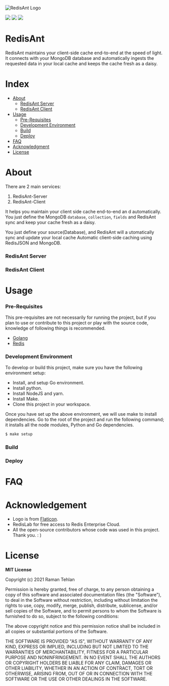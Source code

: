 

![RedisAnt Logo](https://raw.githubusercontent.com/ramantehlan/redis-ant/main/assets/image/redisAnt.png?token=AG5RGAE6SVY3MTACL6YJGQTAVAOF2)

![](https://goreportcard.com/badge/github.com/ramantehlan/redisant)
![](https://img.shields.io/badge/godoc-reference-green)
![](https://img.shields.io/badge/license-MIT-blue)

# RedisAnt

RedisAnt maintains your client-side cache end-to-end at the speed of light. It connects with your MongoDB database and automatically ingests the requested data in your local cache and keeps the cache fresh as a daisy.


# Index

- [About](#about)
  - [RedisAnt Server](#redisant-server)
  - [RedisAnt Client](#redisant-client)
- [Usage](#usage)
  - [Pre-Requisites](#pre-requisites)
  - [Development Environment](#development-environment)
  - [Build](#build)
  - [Deploy](#deploy)
- [FAQ](#faq)
- [Acknowledgment](#acknowledgment)
- [License](#license)

# About

There are 2 main services:

1. RedisAnt-Server
2. RedisAnt-Client


It helps you maintain your client side cache end-to-end an
d automatically. You just define the MongoDB `database`, `collection`, `fields` and RedisAnt sync and keep your cache fresh as a daisy.




You just define your source(Database), and RedisAnt will a
utomatically sync and update your local cache
Automatic client-side caching using RedisJSON and MongoDB.

### RedisAnt Server

### RedisAnt Client

# Usage

### Pre-Requisites

This pre-requisites are not necessarily for running the project, but if you plan to use or contribute to this project or play with the source code, knowledge of following things is recommended.

- [Golang](https://golang.org/)
- [Redis](https://redis.io/)

### Development Environment

To develop or build this project, make sure you have the following environment setup:

- Install, and setup Go environment.
- Install python.
- Install NodeJS and yarn.
- Install Make.
- Clone this project in your workspace.

Once you have set up the above environment, we will use make to install dependencies. Go to the root of the project and run the following command; it installs all the node modules, Python and Go dependencies.

```sh
$ make setup
```

### Build

### Deploy


# FAQ


# Acknowledgement


- Logo is from [Flaticon](https://www.flaticon.com/free-icon/ant_809140?term=ants&page=1&position=6&page=1&position=6&related_id=809140&origin=search).
- RedisLab for free access to Redis Enterprise Cloud.
- All the open-source contributors whose code was used in this project. Thank you. : )



# License

**MIT License**

Copyright (c) 2021 Raman Tehlan

Permission is hereby granted, free of charge, to any person obtaining a copy
of this software and associated documentation files (the "Software"), to deal
in the Software without restriction, including without limitation the rights
to use, copy, modify, merge, publish, distribute, sublicense, and/or sell
copies of the Software, and to permit persons to whom the Software is
furnished to do so, subject to the following conditions:

The above copyright notice and this permission notice shall be included in all
copies or substantial portions of the Software.

THE SOFTWARE IS PROVIDED "AS IS", WITHOUT WARRANTY OF ANY KIND, EXPRESS OR
IMPLIED, INCLUDING BUT NOT LIMITED TO THE WARRANTIES OF MERCHANTABILITY,
FITNESS FOR A PARTICULAR PURPOSE AND NONINFRINGEMENT. IN NO EVENT SHALL THE
AUTHORS OR COPYRIGHT HOLDERS BE LIABLE FOR ANY CLAIM, DAMAGES OR OTHER
LIABILITY, WHETHER IN AN ACTION OF CONTRACT, TORT OR OTHERWISE, ARISING FROM,
OUT OF OR IN CONNECTION WITH THE SOFTWARE OR THE USE OR OTHER DEALINGS IN THE
SOFTWARE.
